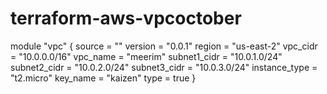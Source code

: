 # terraform-aws-vpcoctober

module "vpc" {
    source = ""
    version = "0.0.1"
    region = "us-east-2"
    vpc_cidr = "10.0.0.0/16"
    vpc_name = "meerim"
    subnet1_cidr = "10.0.1.0/24"
    subnet2_cidr = "10.0.2.0/24"
    subnet3_cidr = "10.0.3.0/24"
    instance_type = "t2.micro"
    key_name = "kaizen"
    type = true
}